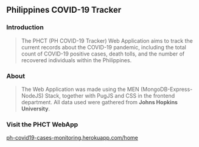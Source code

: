 ## Philippines COVID-19 Tracker 

### Introduction
> The PHCT (PH COVID-19 Tracker) Web Application aims to track the current records about the COVID-19 pandemic, including the total count of COVID-19 positive cases, death tolls, and the number of recovered individuals within the Philippines.

### About
> The Web Application was made using the MEN (MongoDB-Express-NodeJS) Stack, together with PugJS and CSS in the frontend department.
> All data used were gathered from **Johns Hopkins University**.

### Visit the PHCT WebApp
[ph-covid19-cases-monitoring.herokuapp.com/home](ph-covid19-cases-monitoring.herokuapp.com/home)